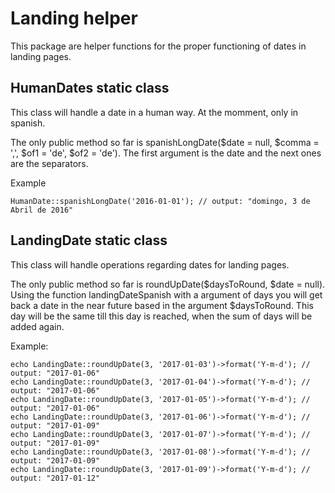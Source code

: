 # Landing helper

This package are helper functions for the proper functioning of dates in landing pages.


## HumanDates static class

This class will handle a date in a human way. At the momment, only in spanish.

The only public method so far is spanishLongDate($date = null, $comma = ',', $of1 = 'de', $of2 = 'de'). The first argument is the date and the next ones are the separators.

Example
```
HumanDate::spanishLongDate('2016-01-01'); // output: "domingo, 3 de Abril de 2016"
```

## LandingDate static class

This class will handle operations regarding dates for landing pages.

The only public method so far is roundUpDate($daysToRound, $date = null). Using the function landingDateSpanish with a argument of days you will get back a date in the near future based in the argument $daysToRound. This day will be the same till this day is reached, when the sum of days will be added again.

Example:
```
echo LandingDate::roundUpDate(3, '2017-01-03')->format('Y-m-d'); // output: "2017-01-06"
echo LandingDate::roundUpDate(3, '2017-01-04')->format('Y-m-d'); // output: "2017-01-06"
echo LandingDate::roundUpDate(3, '2017-01-05')->format('Y-m-d'); // output: "2017-01-06"
echo LandingDate::roundUpDate(3, '2017-01-06')->format('Y-m-d'); // output: "2017-01-09"
echo LandingDate::roundUpDate(3, '2017-01-07')->format('Y-m-d'); // output: "2017-01-09"
echo LandingDate::roundUpDate(3, '2017-01-08')->format('Y-m-d'); // output: "2017-01-09"
echo LandingDate::roundUpDate(3, '2017-01-09')->format('Y-m-d'); // output: "2017-01-12"
```





